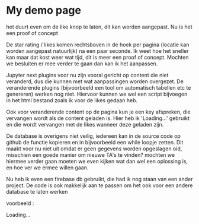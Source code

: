 # My demo page

het duurt even om de like knop te laten, dit kan worden aangepast. Nu is het een proof of concept

De star rating / likes komen rechtsboven in de hoek per pagina (locatie kan worden aangepast natuurlijk) na een paar seconde. Ik weet hoe het sneller kan maar dat kost weer wat tijd, dit is meer een proof of concept. Mochten we besluiten er mee verder te gaan dan kan ik het aanpassen. 

Jupyter next plugins voor nu zijn vooral gericht op content die niet veranderd, dus die kunnen met wat aanpassingen worden overgezet. De veranderende plugins (bijvoorbeeld een tool om automatisch tabellen etc te genereren) werken nog niet. Hiervoor kunnen we wel een script bijvoegen in het html bestand zoals ik voor de likes gedaan heb. 

Ook voor veranderende content op de pagina kun je een key afspreken, die vervangen wordt als de content geladen is. Hier heb ik 'Loading...' gebruikt en die wordt vervangen met de likes wanneer deze geladen zijn. 

De database is overigens niet veilig, iedereen kan in de source code op github de functie kopieren en in bijvoorbeeld een while loopje zetten. Dit maakt voor nu niet uit omdat er geen gegevens worden opgeslagen oid, misschien een goede manier om nieuwe TA's te vinden? mochten we hiermee verder gaan moeten we even kijken wat dan wel een oplossing is, en hoe ver we ermee willen gaan. 

Nu heb ik even een firebase db gebruikt, die had ik nog staan van een ander project. De code is ook makkelijk aan te passen om het ook voor een andere database te laten werken

voorbeeld :

Loading...

